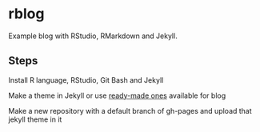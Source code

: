 # rblog
Example blog with RStudio, RMarkdown and Jekyll.

## Steps
<p>Install R language, RStudio, Git Bash and Jekyll</p>
<p>Make a theme in Jekyll or use <a target="_blank" href="http://jekyllthemes.org/">ready-made ones</a> available for blog</p>
<p>Make a new repository with a default branch of gh-pages and upload that jekyll theme in it</p>
